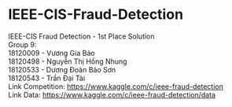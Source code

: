 # IEEE-CIS-Fraud-Detection
IEEE-CIS Fraud Detection - 1st Place Solution \
Group 9: \
18120009 - Vương Gia Bảo \
18120498 - Nguyễn Thị Hồng Nhung \
18120533 - Dương Đoàn Bảo Sơn \
18120543 - Trần Đại Tài \
Link Competition: https://www.kaggle.com/c/ieee-fraud-detection \
Link Data: https://www.kaggle.com/c/ieee-fraud-detection/data 
